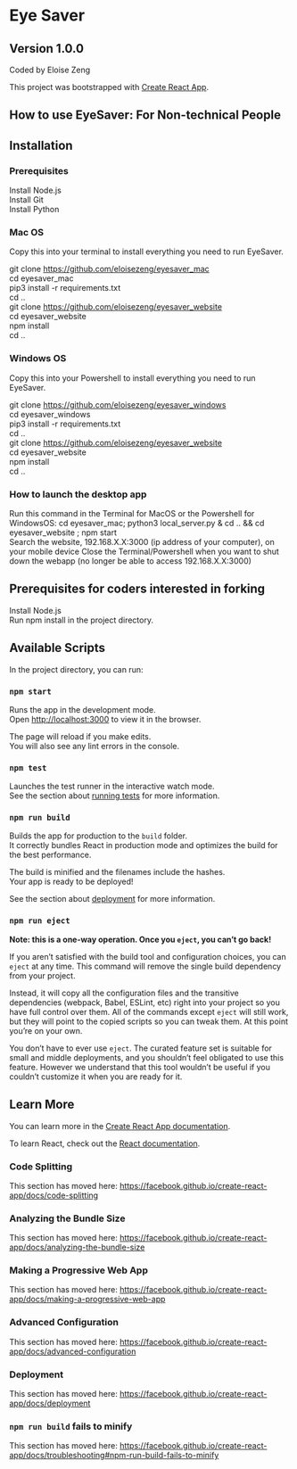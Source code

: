 # Eye Saver
## Version 1.0.0
Coded by Eloise Zeng

This project was bootstrapped with [Create React App](https://github.com/facebook/create-react-app).

How to use EyeSaver: For Non-technical People
---------------
## Installation
### Prerequisites
Install Node.js <br> Install Git <br> Install Python <br>
### Mac OS
Copy this into your terminal to install everything you need to run EyeSaver. 

git clone https://github.com/eloisezeng/eyesaver_mac <br>
cd eyesaver_mac <br>
pip3 install -r requirements.txt <br>
cd .. <br>
git clone https://github.com/eloisezeng/eyesaver_website <br>
cd eyesaver_website <br>
npm install <br>
cd .. <br>

### Windows OS
Copy this into your Powershell to install everything you need to run EyeSaver. 

git clone https://github.com/eloisezeng/eyesaver_windows <br>
cd eyesaver_windows <br>
pip3 install -r requirements.txt <br>
cd .. <br>
git clone https://github.com/eloisezeng/eyesaver_website <br>
cd eyesaver_website <br>
npm install <br>
cd .. <br>

### How to launch the desktop app
Run this command in the Terminal for MacOS or the Powershell for WindowsOS: cd eyesaver_mac; python3 local_server.py & cd .. && cd eyesaver_website ; npm start <br>
Search the website, 192.168.X.X:3000 (ip address of your computer), on your mobile device
Close the Terminal/Powershell when you want to shut down the webapp (no longer be able to access 192.168.X.X:3000)

## Prerequisites for coders interested in forking

Install Node.js <br>
Run npm install in the project directory. 

## Available Scripts

In the project directory, you can run:

### `npm start`

Runs the app in the development mode.<br />
Open [http://localhost:3000](http://localhost:3000) to view it in the browser.

The page will reload if you make edits.<br />
You will also see any lint errors in the console.

### `npm test`

Launches the test runner in the interactive watch mode.<br />
See the section about [running tests](https://facebook.github.io/create-react-app/docs/running-tests) for more information.

### `npm run build`

Builds the app for production to the `build` folder.<br />
It correctly bundles React in production mode and optimizes the build for the best performance.

The build is minified and the filenames include the hashes.<br />
Your app is ready to be deployed!

See the section about [deployment](https://facebook.github.io/create-react-app/docs/deployment) for more information.

### `npm run eject`

**Note: this is a one-way operation. Once you `eject`, you can’t go back!**

If you aren’t satisfied with the build tool and configuration choices, you can `eject` at any time. This command will remove the single build dependency from your project.

Instead, it will copy all the configuration files and the transitive dependencies (webpack, Babel, ESLint, etc) right into your project so you have full control over them. All of the commands except `eject` will still work, but they will point to the copied scripts so you can tweak them. At this point you’re on your own.

You don’t have to ever use `eject`. The curated feature set is suitable for small and middle deployments, and you shouldn’t feel obligated to use this feature. However we understand that this tool wouldn’t be useful if you couldn’t customize it when you are ready for it.

## Learn More

You can learn more in the [Create React App documentation](https://facebook.github.io/create-react-app/docs/getting-started).

To learn React, check out the [React documentation](https://reactjs.org/).

### Code Splitting

This section has moved here: https://facebook.github.io/create-react-app/docs/code-splitting

### Analyzing the Bundle Size

This section has moved here: https://facebook.github.io/create-react-app/docs/analyzing-the-bundle-size

### Making a Progressive Web App

This section has moved here: https://facebook.github.io/create-react-app/docs/making-a-progressive-web-app

### Advanced Configuration

This section has moved here: https://facebook.github.io/create-react-app/docs/advanced-configuration

### Deployment

This section has moved here: https://facebook.github.io/create-react-app/docs/deployment

### `npm run build` fails to minify

This section has moved here: https://facebook.github.io/create-react-app/docs/troubleshooting#npm-run-build-fails-to-minify
